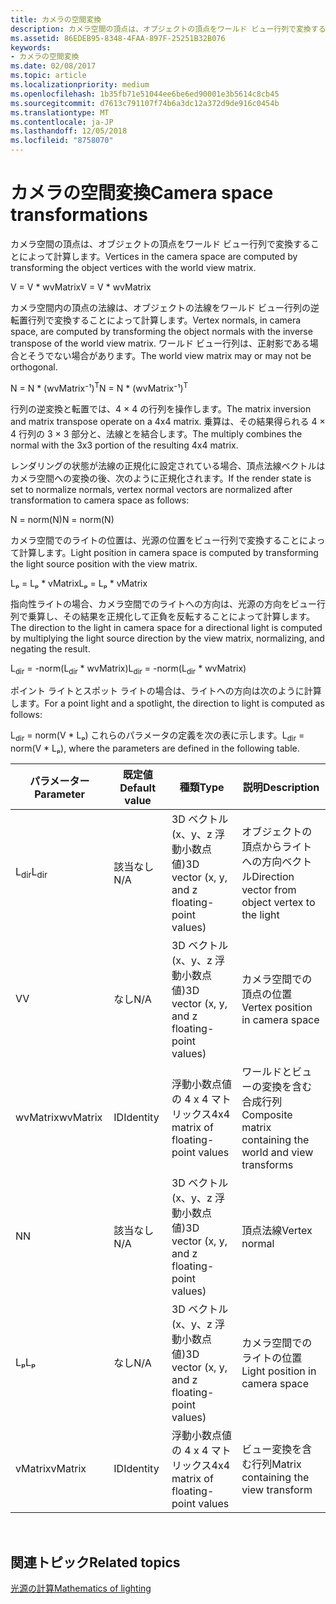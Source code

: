 ```yaml
---
title: カメラの空間変換
description: カメラ空間の頂点は、オブジェクトの頂点をワールド ビュー行列で変換することによって計算します。
ms.assetid: 86EDEB95-8348-4FAA-897F-25251B32B076
keywords:
- カメラの空間変換
ms.date: 02/08/2017
ms.topic: article
ms.localizationpriority: medium
ms.openlocfilehash: 1b35fb71e51044ee6be6ed90001e3b5614c8cb45
ms.sourcegitcommit: d7613c791107f74b6a3dc12a372d9de916c0454b
ms.translationtype: MT
ms.contentlocale: ja-JP
ms.lasthandoff: 12/05/2018
ms.locfileid: "8758070"
---
```

# <a name="camera-space-transformations"></a><span data-ttu-id="86438-104">カメラの空間変換</span><span class="sxs-lookup"><span data-stu-id="86438-104">Camera space transformations</span></span>


<span data-ttu-id="86438-105">カメラ空間の頂点は、オブジェクトの頂点をワールド ビュー行列で変換することによって計算します。</span><span class="sxs-lookup"><span data-stu-id="86438-105">Vertices in the camera space are computed by transforming the object vertices with the world view matrix.</span></span>

<span data-ttu-id="86438-106">V = V \* wvMatrix</span><span class="sxs-lookup"><span data-stu-id="86438-106">V = V \* wvMatrix</span></span>

<span data-ttu-id="86438-107">カメラ空間内の頂点の法線は、オブジェクトの法線をワールド ビュー行列の逆転置行列で変換することによって計算します。</span><span class="sxs-lookup"><span data-stu-id="86438-107">Vertex normals, in camera space, are computed by transforming the object normals with the inverse transpose of the world view matrix.</span></span> <span data-ttu-id="86438-108">ワールド ビュー行列は、正射影である場合とそうでない場合があります。</span><span class="sxs-lookup"><span data-stu-id="86438-108">The world view matrix may or may not be orthogonal.</span></span>

<span data-ttu-id="86438-109">N = N \* (wvMatrix⁻¹)<sup>T</sup></span><span class="sxs-lookup"><span data-stu-id="86438-109">N = N \* (wvMatrix⁻¹)<sup>T</sup></span></span>

<span data-ttu-id="86438-110">行列の逆変換と転置では、4 × 4 の行列を操作します。</span><span class="sxs-lookup"><span data-stu-id="86438-110">The matrix inversion and matrix transpose operate on a 4x4 matrix.</span></span> <span data-ttu-id="86438-111">乗算は、その結果得られる 4 × 4 行列の 3 × 3 部分と、法線とを結合します。</span><span class="sxs-lookup"><span data-stu-id="86438-111">The multiply combines the normal with the 3x3 portion of the resulting 4x4 matrix.</span></span>

<span data-ttu-id="86438-112">レンダリングの状態が法線の正規化に設定されている場合、頂点法線ベクトルはカメラ空間への変換の後、次のように正規化されます。</span><span class="sxs-lookup"><span data-stu-id="86438-112">If the render state is set to normalize normals, vertex normal vectors are normalized after transformation to camera space as follows:</span></span>

<span data-ttu-id="86438-113">N = norm(N)</span><span class="sxs-lookup"><span data-stu-id="86438-113">N = norm(N)</span></span>

<span data-ttu-id="86438-114">カメラ空間でのライトの位置は、光源の位置をビュー行列で変換することによって計算します。</span><span class="sxs-lookup"><span data-stu-id="86438-114">Light position in camera space is computed by transforming the light source position with the view matrix.</span></span>

<span data-ttu-id="86438-115">Lₚ = Lₚ \* vMatrix</span><span class="sxs-lookup"><span data-stu-id="86438-115">Lₚ = Lₚ \* vMatrix</span></span>

<span data-ttu-id="86438-116">指向性ライトの場合、カメラ空間でのライトへの方向は、光源の方向をビュー行列で乗算し、その結果を正規化して正負を反転することによって計算します。</span><span class="sxs-lookup"><span data-stu-id="86438-116">The direction to the light in camera space for a directional light is computed by multiplying the light source direction by the view matrix, normalizing, and negating the result.</span></span>

<span data-ttu-id="86438-117">L<sub>dir</sub> = -norm(L<sub>dir</sub> \* wvMatrix)</span><span class="sxs-lookup"><span data-stu-id="86438-117">L<sub>dir</sub> = -norm(L<sub>dir</sub> \* wvMatrix)</span></span>

<span data-ttu-id="86438-118">ポイント ライトとスポット ライトの場合は、ライトへの方向は次のように計算します。</span><span class="sxs-lookup"><span data-stu-id="86438-118">For a point light and a spotlight, the direction to light is computed as follows:</span></span>

<span data-ttu-id="86438-119">L<sub>dir</sub> = norm(V \* Lₚ) これらのパラメータの定義を次の表に示します。</span><span class="sxs-lookup"><span data-stu-id="86438-119">L<sub>dir</sub> = norm(V \* Lₚ), where the parameters are defined in the following table.</span></span>

| <span data-ttu-id="86438-120">パラメーター</span><span class="sxs-lookup"><span data-stu-id="86438-120">Parameter</span></span>       | <span data-ttu-id="86438-121">既定値</span><span class="sxs-lookup"><span data-stu-id="86438-121">Default value</span></span> | <span data-ttu-id="86438-122">種類</span><span class="sxs-lookup"><span data-stu-id="86438-122">Type</span></span>                                          | <span data-ttu-id="86438-123">説明</span><span class="sxs-lookup"><span data-stu-id="86438-123">Description</span></span>                                               |
|-----------------|---------------|-----------------------------------------------|-----------------------------------------------------------|
| <span data-ttu-id="86438-124">L<sub>dir</sub></span><span class="sxs-lookup"><span data-stu-id="86438-124">L<sub>dir</sub></span></span> | <span data-ttu-id="86438-125">該当なし</span><span class="sxs-lookup"><span data-stu-id="86438-125">N/A</span></span>           | <span data-ttu-id="86438-126">3D ベクトル (x、y、z 浮動小数点値)</span><span class="sxs-lookup"><span data-stu-id="86438-126">3D vector (x, y, and z floating-point values)</span></span> | <span data-ttu-id="86438-127">オブジェクトの頂点からライトへの方向ベクトル</span><span class="sxs-lookup"><span data-stu-id="86438-127">Direction vector from object vertex to the light</span></span>          |
| <span data-ttu-id="86438-128">V</span><span class="sxs-lookup"><span data-stu-id="86438-128">V</span></span>               | <span data-ttu-id="86438-129">なし</span><span class="sxs-lookup"><span data-stu-id="86438-129">N/A</span></span>           | <span data-ttu-id="86438-130">3D ベクトル (x、y、z 浮動小数点値)</span><span class="sxs-lookup"><span data-stu-id="86438-130">3D vector (x, y, and z floating-point values)</span></span> | <span data-ttu-id="86438-131">カメラ空間での頂点の位置</span><span class="sxs-lookup"><span data-stu-id="86438-131">Vertex position in camera space</span></span>                           |
| <span data-ttu-id="86438-132">wvMatrix</span><span class="sxs-lookup"><span data-stu-id="86438-132">wvMatrix</span></span>        | <span data-ttu-id="86438-133">ID</span><span class="sxs-lookup"><span data-stu-id="86438-133">Identity</span></span>      | <span data-ttu-id="86438-134">浮動小数点値の 4 x 4 マトリックス</span><span class="sxs-lookup"><span data-stu-id="86438-134">4x4 matrix of floating-point values</span></span>           | <span data-ttu-id="86438-135">ワールドとビューの変換を含む合成行列</span><span class="sxs-lookup"><span data-stu-id="86438-135">Composite matrix containing the world and view transforms</span></span> |
| <span data-ttu-id="86438-136">N</span><span class="sxs-lookup"><span data-stu-id="86438-136">N</span></span>               | <span data-ttu-id="86438-137">該当なし</span><span class="sxs-lookup"><span data-stu-id="86438-137">N/A</span></span>           | <span data-ttu-id="86438-138">3D ベクトル (x、y、z 浮動小数点値)</span><span class="sxs-lookup"><span data-stu-id="86438-138">3D vector (x, y, and z floating-point values)</span></span> | <span data-ttu-id="86438-139">頂点法線</span><span class="sxs-lookup"><span data-stu-id="86438-139">Vertex normal</span></span>                                             |
| <span data-ttu-id="86438-140">Lₚ</span><span class="sxs-lookup"><span data-stu-id="86438-140">Lₚ</span></span>              | <span data-ttu-id="86438-141">なし</span><span class="sxs-lookup"><span data-stu-id="86438-141">N/A</span></span>           | <span data-ttu-id="86438-142">3D ベクトル (x、y、z 浮動小数点値)</span><span class="sxs-lookup"><span data-stu-id="86438-142">3D vector (x, y, and z floating-point values)</span></span> | <span data-ttu-id="86438-143">カメラ空間でのライトの位置</span><span class="sxs-lookup"><span data-stu-id="86438-143">Light position in camera space</span></span>                            |
| <span data-ttu-id="86438-144">vMatrix</span><span class="sxs-lookup"><span data-stu-id="86438-144">vMatrix</span></span>         | <span data-ttu-id="86438-145">ID</span><span class="sxs-lookup"><span data-stu-id="86438-145">Identity</span></span>      | <span data-ttu-id="86438-146">浮動小数点値の 4 x 4 マトリックス</span><span class="sxs-lookup"><span data-stu-id="86438-146">4x4 matrix of floating-point values</span></span>           | <span data-ttu-id="86438-147">ビュー変換を含む行列</span><span class="sxs-lookup"><span data-stu-id="86438-147">Matrix containing the view transform</span></span>                      |

 

## <a name="span-idrelated-topicsspanrelated-topics"></a><span data-ttu-id="86438-148"><span id="related-topics"></span>関連トピック</span><span class="sxs-lookup"><span data-stu-id="86438-148"><span id="related-topics"></span>Related topics</span></span>


[<span data-ttu-id="86438-149">光源の計算</span><span class="sxs-lookup"><span data-stu-id="86438-149">Mathematics of lighting</span></span>](mathematics-of-lighting.md)

 

 




